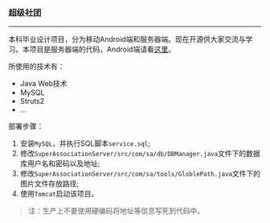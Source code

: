 ### 超级社团 ###
------------
本科毕业设计项目，分为移动Android端和服务器端。现在开源供大家交流与学习。本项目是服务器端的代码，Android端请看[这里](https://github.com/KaiOrange/SuperAssociation)。

所使用的技术有：

* Java Web技术
* MySQL
* Struts2
* ...

部署步骤：

1. 安装`MySQL`，并执行SQL脚本`service.sql`;
2. 修改`SuperAssociationServer/src/com/sa/db/DBManager.java`文件下的数据库用户名和密码以及地址;
3. 修改`SuperAssociationServer/src/com/sa/tools/GloblePath.java`文件下的图片文件存放路径;
4. 使用`Tomcat`启动该项目。

>注：生产上不要使用硬编码将地址等信息写死到代码中。